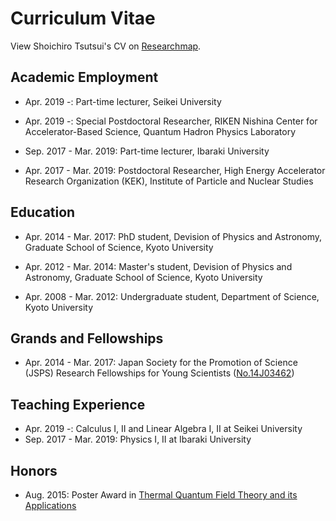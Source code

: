 # Curriculum Vitae
View Shoichiro Tsutsui's CV on [Researchmap](https://researchmap.jp/stsutsui?lang=en).

## Academic Employment
- Apr. 2019 -: Part-time lecturer, Seikei University

- Apr. 2019 -: Special Postdoctoral Researcher, RIKEN Nishina Center for Accelerator-Based Science, Quantum Hadron Physics Laboratory

- Sep. 2017 - Mar. 2019: Part-time lecturer, Ibaraki University

- Apr. 2017 - Mar. 2019: Postdoctoral Researcher, High Energy Accelerator Research Organization (KEK), Institute of Particle and Nuclear Studies


## Education
- Apr. 2014 - Mar. 2017: PhD student, Devision of Physics and Astronomy, Graduate School of Science, Kyoto University

- Apr. 2012 - Mar. 2014: Master's student, Devision of Physics and Astronomy, Graduate School of Science, Kyoto University

- Apr. 2008 - Mar. 2012: Undergraduate student, Department of Science, Kyoto University


## Grands and Fellowships
- Apr. 2014 - Mar. 2017: Japan Society for the Promotion of Science (JSPS) Research Fellowships for Young Scientists ([No.14J03462](https://kaken.nii.ac.jp/ja/grant/KAKENHI-PROJECT-14J03462/))


## Teaching Experience
- Apr. 2019 -: Calculus I, II and Linear Algebra I, II at Seikei University
- Sep. 2017 - Mar. 2019: Physics I, II at Ibaraki University

## Honors
- Aug. 2015: Poster Award in [Thermal Quantum Field Theory and its Applications](http://www.riise.hiroshima-u.ac.jp/TQFT/html2015/tqft2015.html)
